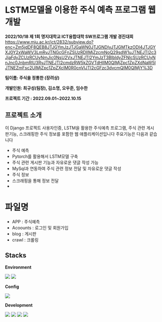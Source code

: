 # LSTM모델을 이용한 주식 예측 프로그램 웹 개발
**2022/10/18 제 1회 명지대학교 ICT융합대학 SW프로그램 개발 경진대회**
https://www.mju.ac.kr/ict/2832/subview.do?enc=Zm5jdDF8QEB8JTJGYmJzJTJGaWN0JTJGNDIyJTJGMTkzODI4JTJGYXJ0Y2xWaWV3LmRvJTNGcGFnZSUzRDIlMjZzcmNoQ29sdW1uJTNEJTI2c3JjaFdyZCUzRCUyNmJic0NsU2VxJTNEJTI2YmJzT3BlbldyZFNlcSUzRCUyNnJnc0JnbmRlU3RyJTNEJTI2cmdzRW5kZGVTdHIlM0QlMjZpc1ZpZXdNaW5lJTNEZmFsc2UlMjZpc1ZpZXclM0R0cnVlJTI2cGFzc3dvcmQlM0QlMjY%3D


**팀이름: 주식을 정통한 (장려상)**


**개발인원: 최규성(팀장), 김소명, 오우준, 임수한**


**프로젝트 기간 : 2022.09.01~2022.10.15**
## 프로젝트 소개
이 Django 프로젝트 사용자인증, LSTM을 활용한 주식예측 프로그램, 주식 관련 게시판기능, 스크래핑한 주식 정보를 포함한 웹 애플리케이션입니다 주요기능은 다음과 같습니다
- 주식 예측
 - Pytorch를 활용해서 LSTM모델 구축
- 주식 관련 게시판 기능과 자유로운 댓글 작성 가능 
 - MySql과 연동하여 주식 관련 정보 전달 및 자유로운 댓글 작성
- 주식 정보
 - 스크래핑을 통해 정보 전달
 - 
# 파일명
- APP : 주식예측
- Acoounts : 로그인 및 회원가입
- blog : 게시판
- crawl : 크롤링
  
## Stacks
**Environment**


<img src="https://img.shields.io/badge/Pycharm-E34F26?style=for-the-badge&logo=Pycharm&logoColor=white">  <img src="https://img.shields.io/badge/github-181717?style=for-the-badge&logo=github&logoColor=white">

**Config**


 <img src="https://img.shields.io/badge/npm-CB3837?style=for-the-badge&logo=npm&logoColor=white"> 
 
**Development**


  <img src="https://img.shields.io/badge/django-092E20?style=for-the-badge&logo=django&logoColor=white"> <img src="https://img.shields.io/badge/mysql-4479A1?style=for-the-badge&logo=mysql&logoColor=white"> <img src="https://img.shields.io/badge/PyTorch-EE4C2C?style=for-the-badge&logo=PyTorch&logoColor=white"> <img src="https://img.shields.io/badge/Bootstrap-7952B3?style=for-the-badge&logo=Bootstrap&logoColor=white"> 



